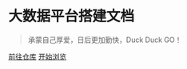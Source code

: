 # 大数据平台搭建文档

> 承蒙自己厚爱，日后更加勤快，Duck Duck GO！

[前往仓库](https://github.com/AmzGrainRain/B3D)
[开始浏览](#平台搭建)

